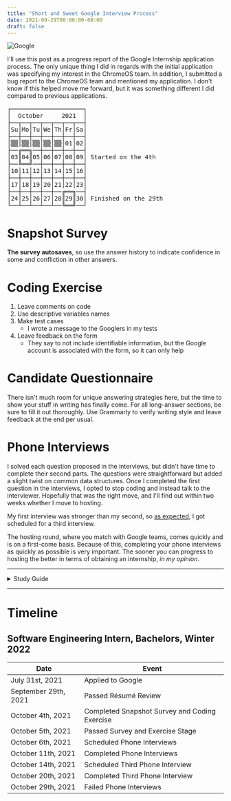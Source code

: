 ```yaml
---
title: "Short and Sweet Google Interview Process"
date: 2021-09-29T00:00:00-08:00
draft: false
---
```


![Google](/photos/google.webp)

I'll use this post as a progress report of the Google Internship application process. The only unique thing I did in regards with the initial application was specifying my interest in the ChromeOS team. In addition, I submitted a bug report to the ChromeOS team and mentioned my application. I don't know if this helped move me forward, but it was something different I did compared to previous applications.

<pre>
┌────────────────────┐
│  October     2021  │
├──┬──┬──┬──┬──┬──┬──┤
│Su│Mo│Tu│We│Th│Fr│Sa│
├──┼──┼──┼──┼──┼──┼──┤
│▒▒│▒▒│▒▒│▒▒│▒▒│01│02│
├──╔══╗──┼──┼──┼──┼──┤
│03║04║05│06│07│08│09│ Started on the 4<super>th</super>
├──╚══╝──┼──┼──┼──┼──┤
│10│11│12│13│14│15│16│
├──┼──┼──┼──┼──┼──┼──┤
│17│18│19│20│21│22│23│
├──┼──┼──┼──┼──╔══╗──┤
│24│25│26│27│28║29║30│ Finished on the 29<super>th</super>
└──┴──┴──┴──┴──╚══╝──┘
</pre>

# Snapshot Survey

**The survey autosaves**, so use the answer history to indicate confidence in some and confliction in other answers.

# Coding Exercise

1. Leave comments on code
2. Use descriptive variables names
3. Make test cases
   - I wrote a message to the Googlers in my tests
4. Leave feedback on the form
   - They say to not include identifiable information, but the Google account is associated with the form, so it can only help

# Candidate Questionnaire

There isn't much room for unique answering strategies here, but the time to show your stuff in writing has finally come. For all long-answer sections, be sure to fill it out thoroughly. Use Grammarly to verify writing style and leave feedback at the end per usual.

# Phone Interviews

I solved each question proposed in the interviews, but didn't have time to complete their second parts. The questions were straightforward but added a slight twist on common data structures. Once I completed the first question in the interviews, I opted to stop coding and instead talk to the interviewer. Hopefully that was the right move, and I'll find out within two weeks whether I move to hosting.

My first interview was stronger than my second, so [as expected](), I got scheduled for a third interview.

The hosting round, where you match with Google teams, comes quickly and is on a first-come basis. Because of this, completing your phone interviews as quickly as possible is very important. The sooner you can progress to hosting the better in terms of obtaining an internship, _in my opinion_.

---

<details>

<summary>Study Guide</summary>

### Skills

1. Code Analysis
2. Construct and Traverse
3. Implement system routines
4. Mine data
5. Transform datasets

### Algorithms

<details>
    <summary>Big-O Analysis</summary>

- Runtime + Space complexity
  1. https://www.geeksforgeeks.org/time-complexity-and-space-complexity/
  2. https://stackabuse.com/big-o-notation-and-algorithm-analysis-with-python-examples/

</details>

<details>
    <summary>NP / NP-Complete</summary>

1. https://www.baeldung.com/cs/p-np-np-complete-np-hard

</details>

<details>
    <summary>Recursion</summary>

1. https://www.cs.utah.edu/~germain/PPS/Topics/recursion.html
2. https://www.geeksforgeeks.org/recursion/

</details>

<details>
    <summary>Dynamic Programming</summary>

- Memorization
  1. https://www.geeksforgeeks.org/dynamic-programming/

</details>

<details>
    <summary>Divide-and-Conquer</summary>

1. https://www.tutorialspoint.com/data_structures_algorithms/divide_and_conquer.htm

</details>

<details>
    <summary>Sorting Algorithms</summary>

1. https://realpython.com/sorting-algorithms-python/

</details>

<details>
    <summary>Greedy Algorithms</summary>

1. https://www.geeksforgeeks.org/greedy-algorithms/

</details>

<details>
    <summary>Breadth / Depth First Search</summary>

1. https://www.techiedelight.com/depth-first-search-dfs-vs-breadth-first-search-bfs/

</details>

<details>
    <summary>Tree + Graph Traversal</summary>

- Inorder, Postorder, Preorder
  1. https://towardsdatascience.com/4-types-of-tree-traversal-algorithms-d56328450846

</details>

### Data Structures

<details>
    <summary>Linked List</summary>

1. https://www.tutorialspoint.com/data_structures_algorithms/linked_list_algorithms.htm

</details>

<details>
    <summary>Array</summary>

1. https://www.geeksforgeeks.org/implementation-of-dynamic-array-in-python/
2. https://codezup.com/create-own-custom-array-implementation-python/

</details>

<details>
    <summary>Stack</summary>

1. https://www.tutorialspoint.com/data_structures_algorithms/stack_algorithm.htm

</details>

<details>
    <summary>Queue + Priority Queue</summary>

1. https://www.tutorialspoint.com/data_structures_algorithms/dsa_queue.htm
2. https://www.geeksforgeeks.org/priority-queue-set-1-introduction/

</details>

<details>
    <summary>Set</summary>

1. https://wikipedia.org/wiki/Set_(abstract_data_type)

</details>

<details>
    <summary>Hash Table + Map</summary>

1. https://www.tutorialspoint.com/data_structures_algorithms/hash_data_structure.htm
2. https://replit.com/@splch/Hash-Table

</details>

<details>
    <summary>Tree</summary>

- Binary, N-ary, Trie-
  1. https://www.cs.cmu.edu/~clo/www/CMU/DataStructures/Lessons/lesson4_1.htm
- Balanced
  - Red/Black + Splay + AVL
    1. https://web.stanford.edu/class/archive/cs/cs166/cs166.1146/lectures/02/Small02.pdf

</details>

<details>
    <summary>Min + Max Heap</summary>

1. https://www.geeksforgeeks.org/difference-between-min-heap-and-max-heap/

</details>

<details>
    <summary>Graph</summary>

- Objects + Pointers, Matrix, Adjacency List
  1. https://www.upgrad.com/blog/graphs-in-data-structure/

</details>

### Operating Systems

<details>
    <summary>Processes</summary>

1. https://www.tutorialspoint.com/operating_system/os_processes.htm

</details>

<details>
    <summary>Threads</summary>

1. https://www.cs.uic.edu/~jbell/CourseNotes/OperatingSystems/4_Threads.html

</details>

<details>
    <summary>Concurrency Issues</summary>

1.

</details>

<details>
    <summary>Locks + Mutexes</summary>

1. https://en.wikipedia.org/wiki/Lock_(computer_science)

</details>

<details>
    <summary>Semaphores</summary>

1. https://www.tutorialspoint.com/semaphores-in-operating-system

</details>

<details>
    <summary>Monitors</summary>

1. https://www.geeksforgeeks.org/monitors-in-process-synchronization/

</details>

<details>
    <summary>Deadlock</summary>

1. https://www.geeksforgeeks.org/introduction-of-deadlock-in-operating-system/

</details>

<details>
    <summary>Livelock</summary>

1. https://www.guru99.com/what-is-livelock-example.html

</details>

<details>
    <summary>Context Switching</summary>

1. https://wikipedia.org/wiki/Context_switch

</details>

<details>
    <summary>Scheduling</summary>

1. https://www.guru99.com/process-scheduling.html

</details>

### Discrete Math

- https://en.wikipedia.org/wiki/Discrete_mathematics

<details>
    <summary>Counting</summary>

1. https://www.tutorialspoint.com/discrete_mathematics/discrete_mathematics_counting_theory.htm

</details>

<details>
    <summary>Probability</summary>

1. https://www.tutorialspoint.com/discrete_mathematics/discrete_mathematics_probability.htm

</details>

<details>
    <summary>Combinatorics</summary>

1. https://www.math.ucla.edu/~pak/hidden/papers/Quotes/Wilson-what.pdf

</details>

<details>
    <summary>Choose</summary>

1. https://www.cs.utexas.edu/~isil/cs311h/lecture-combinatorics2-6up.pdf

</details>

</details>

---

# Timeline

## Software Engineering Intern, Bachelors, Winter 2022

| Date                                | Event                                         |
| ----------------------------------- | --------------------------------------------- |
| July 31<super>st</super>, 2021      | Applied to Google                             |
| September 29<super>th</super>, 2021 | Passed Résumé Review                          |
| October 4<super>th</super>, 2021    | Completed Snapshot Survey and Coding Exercise |
| October 5<super>th</super>, 2021    | Passed Survey and Exercise Stage              |
| October 6<super>th</super>, 2021    | Scheduled Phone Interviews                    |
| October 11<super>th</super>, 2021   | Completed Phone Interviews                    |
| October 14<super>th</super>, 2021   | Scheduled Third Phone Interview               |
| October 20<super>th</super>, 2021   | Completed Third Phone Interview               |
| October 29<super>th</super>, 2021   | Failed Phone Interviews                       |
